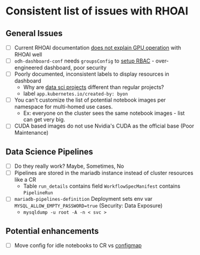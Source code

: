 # Consistent list of issues with RHOAI

## General Issues

- [ ] Current RHOAI documentation [does not explain GPU operation](https://ai-on-openshift.io/odh-rhods/nvidia-gpus/) with RHOAI well
- [ ] `odh-dashboard-conf` needs `groupsConfig` to [setup RBAC](../../components/cluster-configs/kustomized/rhoai-config/dashboard-config-cr.yaml) - over-engineered dashboard, poor security
- [ ] Poorly documented, inconsistent labels to display resources in dashboard
  - Why are [data sci projects](components/cluster-configs/kustomized/rhoai-projects) different than regular projects?
  - label `app.kubernetes.io/created-by: byon`
- [ ] You can't customize the list of potential notebook images per namespace for multi-homed use cases.
  - Ex: everyone on the cluster sees the same notebook images - list can get very big.
- [ ] CUDA based images do not use Nvidia's CUDA as the official base (Poor Maintenance)

## Data Science Pipelines

- [ ] Do they really work? Maybe, Sometimes, No
- [ ] Pipelines are stored in the mariadb instance instead of cluster resources like a CR
  - Table `run_details` contains field `WorkflowSpecManifest` contains `PipelineRun`
- [ ] `mariadb-pipelines-definition` Deployment sets env var `MYSQL_ALLOW_EMPTY_PASSWORD=true` (Security: Data Exposure)
  - `mysqldump -u root -A -n < svc >`

## Potential enhancements

- [ ] Move config for idle notebooks to CR vs [configmap](../../components/cluster-configs/kustomized/rhoai-config/nb-culler-config.yaml)
